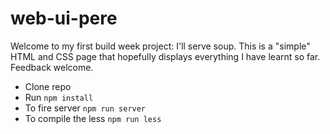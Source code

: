 # web-ui-pere

Welcome to my first build week project: I'll serve soup. This is a "simple" HTML and CSS page that hopefully displays everything I have learnt so far. Feedback welcome.

- Clone repo
- Run `npm install`
- To fire server `npm run server`
- To compile the less `npm run less`